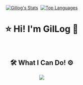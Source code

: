 <div align=center>


[![Gillog's Stats](https://github-readme-stats.vercel.app/api?username=swgil007&show_icons=true&theme=dracula)](https://github.com/swgil007?tab=repositories)
&nbsp;[![Top Languages](https://github-readme-stats.vercel.app/api/top-langs/?username=swgil007&layout=compact&theme=dracula)](https://github.com/swgil007?tab=repositories)

# ⭐ Hi! I'm GilLog 🚀

<br>

## 🛠 What I Can Do! ⚙ 


<img src="https://img.shields.io/badge/Java-007396?style=plastic&logo=Java&logoColor=white"/></a>

## 

</div>



<!--
**swgil007/swgil007** is a ✨ _special_ ✨ repository because its `README.md` (this file) appears on your GitHub profile.

Here are some ideas to get you started:

- 🔭 I’m currently working on ...
- 🌱 I’m currently learning ...
- 👯 I’m looking to collaborate on ...
- 🤔 I’m looking for help with ...
- 💬 Ask me about ...
- 📫 How to reach me: ...
- 😄 Pronouns: ...
- ⚡ Fun fact: ...

-->
